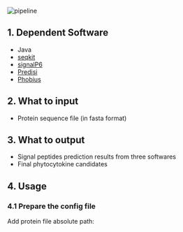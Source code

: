 ![pipeline](https://github.com/user-attachments/assets/c1778e95-639c-494f-8550-552cde5c5a8e)

## 1. Dependent Software

- Java
- [seqkit](https://bioinf.shenwei.me/seqkit/)
- [signalP6](https://services.healthtech.dtu.dk/services/SignalP-6.0/)
- [Predisi](http://predisi.de/)
- [Phobius](https://phobius.sbc.su.se/)

## 2. What to input

- Protein sequence file (in fasta format)

## 3. What to output

- Signal peptides prediction results from three softwares
- Final phytocytokine candidates

## 4. Usage

### 4.1 Prepare the config file

Add protein file absolute path:

```shell
